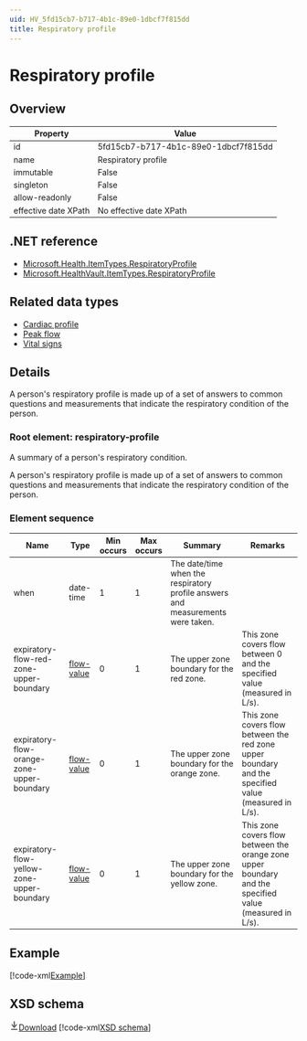 ```yaml
---
uid: HV_5fd15cb7-b717-4b1c-89e0-1dbcf7f815dd
title: Respiratory profile
---
```


# Respiratory profile

## Overview

Property|Value
---|---
id|5fd15cb7-b717-4b1c-89e0-1dbcf7f815dd
name|Respiratory profile
immutable|False
singleton|False
allow-readonly|False
effective date XPath|No effective date XPath

## .NET reference
- [Microsoft.Health.ItemTypes.RespiratoryProfile](https://docs.microsoft.com/dotnet/api/microsoft.health.itemtypes.respiratoryprofile)
- [Microsoft.HealthVault.ItemTypes.RespiratoryProfile](https://docs.microsoft.com/dotnet/api/microsoft.healthvault.itemtypes.respiratoryprofile)

## Related data types

- [Cardiac profile](xref:HV_adaf49ad-8e10-49f8-9783-174819e97051)
- [Peak flow](xref:HV_5d8419af-90f0-4875-a370-0f881c18f6b3)
- [Vital signs](xref:HV_73822612-C15F-4B49-9E65-6AF369E55C65)

## Details
A person's respiratory profile is made up of a set of answers to common questions and measurements that indicate the respiratory condition of the person.

<a name='respiratory-profile'></a>

### Root element: respiratory-profile

A summary of a person's respiratory condition.

A person's respiratory profile is made up of a set of answers to common questions and measurements that indicate the respiratory condition of the person.

### Element sequence

Name|Type|Min occurs|Max occurs|Summary|Remarks
---|---|---|---|---|---
when|date-time|1|1|The date/time when the respiratory profile answers and measurements were taken.|
expiratory-flow-red-zone-upper-boundary|[flow-value](xref:HV_3e730686-781f-4616-aa0d-817bba8eb141#flow-value)|0|1|The upper zone boundary for the red zone.|This zone covers flow between 0 and the specified value (measured in L/s).
expiratory-flow-orange-zone-upper-boundary|[flow-value](xref:HV_3e730686-781f-4616-aa0d-817bba8eb141#flow-value)|0|1|The upper zone boundary for the orange zone.|This zone covers flow between the red zone upper boundary and the specified value (measured in L/s).
expiratory-flow-yellow-zone-upper-boundary|[flow-value](xref:HV_3e730686-781f-4616-aa0d-817bba8eb141#flow-value)|0|1|The upper zone boundary for the yellow zone.|This zone covers flow between the orange zone upper boundary and the specified value (measured in L/s).

## Example
[!code-xml[Example](sample-xml/5fd15cb7-b717-4b1c-89e0-1dbcf7f815dd.xml)]

## XSD schema
[![Download](/healthvault/images/download.png)Download](xsd/respiratory-profile.xsd)
[!code-xml[XSD schema](xsd/respiratory-profile.xsd)]
